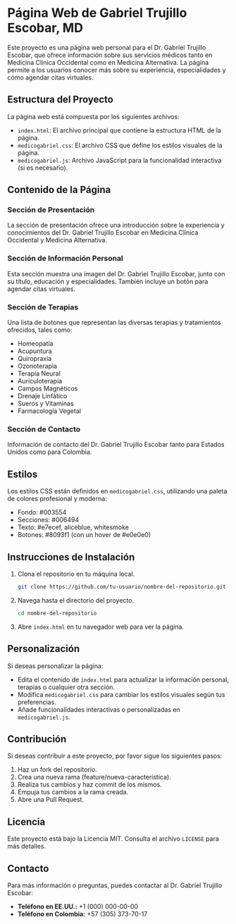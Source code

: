 # Página Web de Gabriel Trujillo Escobar, MD

Este proyecto es una página web personal para el Dr. Gabriel Trujillo Escobar, que ofrece información sobre sus servicios médicos tanto en Medicina Clínica Occidental como en Medicina Alternativa. La página permite a los usuarios conocer más sobre su experiencia, especialidades y cómo agendar citas virtuales.

## Estructura del Proyecto

La página web está compuesta por los siguientes archivos:

- `index.html`: El archivo principal que contiene la estructura HTML de la página.
- `medicogabriel.css`: El archivo CSS que define los estilos visuales de la página.
- `medicogabriel.js`: Archivo JavaScript para la funcionalidad interactiva (si es necesario).

## Contenido de la Página

### Sección de Presentación

La sección de presentación ofrece una introducción sobre la experiencia y conocimientos del Dr. Gabriel Trujillo Escobar en Medicina Clínica Occidental y Medicina Alternativa.

### Sección de Información Personal

Esta sección muestra una imagen del Dr. Gabriel Trujillo Escobar, junto con su título, educación y especialidades. También incluye un botón para agendar citas virtuales.

### Sección de Terapias

Una lista de botones que representan las diversas terapias y tratamientos ofrecidos, tales como:

- Homeopatía
- Acupuntura
- Quiropraxia
- Ozonoterapia
- Terapia Neural
- Auriculoterapia
- Campos Magnéticos
- Drenaje Linfático
- Sueros y Vitaminas
- Farmacología Vegetal

### Sección de Contacto

Información de contacto del Dr. Gabriel Trujillo Escobar tanto para Estados Unidos como para Colombia.

## Estilos

Los estilos CSS están definidos en `medicogabriel.css`, utilizando una paleta de colores profesional y moderna:

- Fondo: #003554
- Secciones: #006494
- Texto: #e7ecef, aliceblue, whitesmoke
- Botones: #8093f1 (con un hover de #e0e0e0)

## Instrucciones de Instalación

1. Clona el repositorio en tu máquina local.
    ```bash
    git clone https://github.com/tu-usuario/nombre-del-repositorio.git
    ```

2. Navega hasta el directorio del proyecto.
    ```bash
    cd nombre-del-repositorio
    ```

3. Abre `index.html` en tu navegador web para ver la página.

## Personalización

Si deseas personalizar la página:

- Edita el contenido de `index.html` para actualizar la información personal, terapias o cualquier otra sección.
- Modifica `medicogabriel.css` para cambiar los estilos visuales según tus preferencias.
- Añade funcionalidades interactivas o personalizadas en `medicogabriel.js`.

## Contribución

Si deseas contribuir a este proyecto, por favor sigue los siguientes pasos:

1. Haz un fork del repositorio.
2. Crea una nueva rama (feature/nueva-caracteristica).
3. Realiza tus cambios y haz commit de los mismos.
4. Empuja tus cambios a la rama creada.
5. Abre una Pull Request.

## Licencia

Este proyecto está bajo la Licencia MIT. Consulta el archivo `LICENSE` para más detalles.

## Contacto

Para más información o preguntas, puedes contactar al Dr. Gabriel Trujillo Escobar:

- **Teléfono en EE.UU.:** +1 (000) 000-00-00
- **Teléfono en Colombia:** +57 (305) 373-70-17

